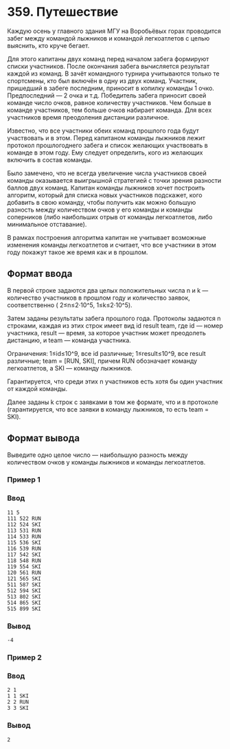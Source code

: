 # 359. Путешествие

Каждую осень у главного здания МГУ на Воробьёвых горах проводится забег между командой лыжников и командой легкоатлетов с целью выяснить, кто круче бегает.

Для этого капитаны двух команд перед началом забега формируют списки участников. После окончания забега вычисляется результат каждой из команд. В зачёт командного турнира учитываются только те спортсмены, кто был включён в одну из двух команд. Участник, пришедший в забеге последним, приносит в копилку команды 1 очко. Предпоследний — 
2 очка и т.д. Победитель забега приносит своей команде число очков, равное количеству участников. Чем больше в команде участников, тем больше очков набирает команда. Для всех участников время преодоления дистанции различное.

Известно, что все участники обеих команд прошлого года будут участвовать и в этом. Перед капитаном команды лыжников лежит протокол прошлогоднего забега и список желающих участвовать в команде в этом году. Ему следует определить, кого из желающих включить в состав команды.

Было замечено, что не всегда увеличение числа участников своей команды оказывается выигрышной стратегией с точки зрения разности баллов двух команд. Капитан команды лыжников хочет построить алгоритм, который для списка новых участников подскажет, кого добавить в свою команду, чтобы получить как можно большую разность между количеством очков у его команды и команды соперников (либо наибольших отрыв от команды легкоатлетов, либо минимальное отставание).

В рамках построения алгоритма капитан не учитывает возможные изменения команды легкоатлетов и считает, что все участники в этом году покажут такое же время как и в прошлом.

## Формат ввода
В первой строке задаются два целых положительных числа n и k — количество участников в прошлом году и количество заявок, соответственно (
2≤n≤2⋅10^5, 1≤k≤2⋅10^5).

Затем заданы результаты забега прошлого года. Протоколы задаются n строками, каждая из этих строк имеет вид 
id result team, где id — номер участника, result — время, за которое участник может преодолеть дистанцию, и team — команда участника.

Ограничения: 
1≤id≤10^9, все id различные; 1≤result≤10^9, все result различные; team = [RUN, SKI], причем RUN обозначает команду легкоатлетов, а SKI — команду лыжников.

Гарантируется, что среди этих n участников есть хотя бы один участник от каждой команды.

Далее заданы k строк с заявками в том же формате, что и в протоколе (гарантируется, что все заявки в команду лыжников, то есть team = SKI).

## Формат вывода
Выведите одно целое число — наибольшую разность между количеством очков у команды лыжников и команды легкоатлетов.

### Пример 1
### Ввод
```text
11 5
111 522 RUN
112 524 SKI
113 531 RUN
114 533 RUN
115 536 SKI
116 539 RUN
117 542 SKI
118 548 RUN
119 554 SKI
120 561 RUN
121 565 SKI
511 587 SKI
512 594 SKI
513 802 SKI
514 865 SKI
515 899 SKI
```

### Вывод
```text
-4
```

### Пример 2
### Ввод
```text
2 1
1 1 SKI
2 2 RUN
3 3 SKI
```

### Вывод
```text
2
```

